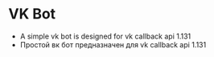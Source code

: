 # VK Bot

* A simple vk bot is designed for vk callback api 1.131
* Простой вк бот предназначен для vk callback api 1.131
